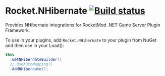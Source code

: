 # Rocket.NHibernate [![Build status](https://ci.appveyor.com/api/projects/status/wt5onkbdym9ajtpx?svg=true)](https://ci.appveyor.com/project/RocketMod/rocket-nhibernate/)

Provides NHibernate integrations for RocketMod .NET Game Server Plugin Framework.

To use in your plugins, add `Rocket.NHibernate` to your plugin from NuGet and then use in your Load(): 
```cs
this
  .GetNHibernateBuilder()
  //.UseAutoMapping()
  .AddNHibernate();
```